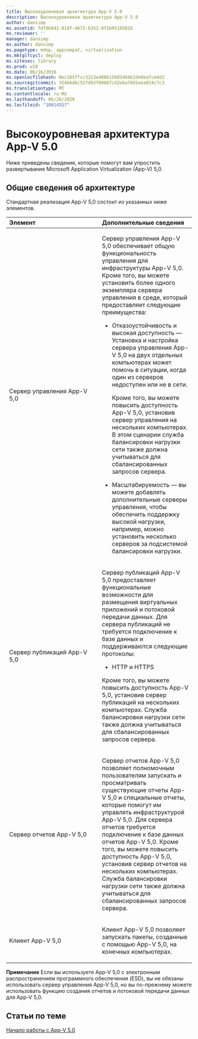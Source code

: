 ```yaml
---
title: Высокоуровневая архитектура App-V 5.0
description: Высокоуровневая архитектура App-V 5.0
author: dansimp
ms.assetid: fdf8b841-918f-4672-b352-0f2b9519581b
ms.reviewer: ''
manager: dansimp
ms.author: dansimp
ms.pagetype: mdop, appcompat, virtualization
ms.mktglfcycl: deploy
ms.sitesec: library
ms.prod: w10
ms.date: 06/16/2016
ms.openlocfilehash: 0ec105ffcc3213e488615603484b2de6bafce4d3
ms.sourcegitcommit: 354664bc527d93f80687cd2eba70d1eea024c7c3
ms.translationtype: MT
ms.contentlocale: ru-RU
ms.lasthandoff: 06/26/2020
ms.locfileid: "10814557"
---
```

# Высокоуровневая архитектура App-V 5.0


Ниже приведены сведения, которые помогут вам упростить развертывание Microsoft Application Virtualization (App-V) 5,0.

## Общие сведения об архитектуре


Стандартная реализация App-V 5,0 состоит из указанных ниже элементов.

<table>
<colgroup>
<col width="50%" />
<col width="50%" />
</colgroup>
<thead>
<tr class="header">
<th align="left">Элемент</th>
<th align="left">Дополнительные сведения</th>
</tr>
</thead>
<tbody>
<tr class="odd">
<td align="left"><p>Сервер управления App-V 5,0</p></td>
<td align="left"><p>Сервер управления App-V 5,0 обеспечивает общую функциональность управления для инфраструктуры App-V 5,0. Кроме того, вы можете установить более одного экземпляра сервера управления в среде, который предоставляет следующие преимущества:</p>
<ul>
<li><p>Отказоустойчивость и высокая доступность — Установка и настройка сервера управления App-V 5,0 на двух отдельных компьютерах может помочь в ситуации, когда один из серверов недоступен или не в сети.</p>
<p>Кроме того, вы можете повысить доступность App-V 5,0, установив сервер управления на нескольких компьютерах. В этом сценарии служба балансировки нагрузки сети также должна учитываться для сбалансированных запросов сервера.</p></li>
<li><p>Масштабируемость — вы можете добавлять дополнительные серверы управления, чтобы обеспечить поддержку высокой нагрузки, например, можно установить несколько серверов за подсистемой балансировки нагрузки.</p></li>
</ul></td>
</tr>
<tr class="even">
<td align="left"><p>Сервер публикаций App-V 5,0</p></td>
<td align="left"><p>Сервер публикаций App-V 5,0 предоставляет функциональные возможности для размещения виртуальных приложений и потоковой передачи данных. Для сервера публикаций не требуется подключение к базе данных и поддерживаются следующие протоколы:</p>
<ul>
<li><p>HTTP и HTTPS</p></li>
</ul>
<p>Кроме того, вы можете повысить доступность App-V 5,0, установив сервер публикаций на нескольких компьютерах. Служба балансировки нагрузки сети также должна учитываться для сбалансированных запросов сервера.</p></td>
</tr>
<tr class="odd">
<td align="left"><p>Сервер отчетов App-V 5,0</p></td>
<td align="left"><p>Сервер отчетов App-V 5,0 позволяет полномочным пользователям запускать и просматривать существующие отчеты App-V 5,0 и специальные отчеты, которые помогут им управлять инфраструктурой App-V 5,0. Для сервера отчетов требуется подключение к базе данных отчетов App-V 5,0. Кроме того, вы можете повысить доступность App-V 5,0, установив сервер отчетов на нескольких компьютерах. Служба балансировки нагрузки сети также должна учитываться для сбалансированных запросов сервера.</p></td>
</tr>
<tr class="even">
<td align="left"><p>Клиент App-V 5,0</p></td>
<td align="left"><p>Клиент App-V 5,0 позволяет запускать пакеты, созданные с помощью App-V 5,0, на конечных компьютерах.</p></td>
</tr>
</tbody>
</table>

 

**Примечание**  Если вы используете App-V 5,0 с электронным распространением программного обеспечения (ESD), вы не обязаны использовать сервер управления App-V 5,0, но вы по-прежнему можете использовать функцию создания отчетов и потоковой передачи данных для App-V 5,0.

 






## Статьи по теме


[Начало работы с App-V 5.0](getting-started-with-app-v-50--rtm.md)

 

 





